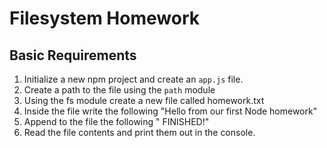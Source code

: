 # Filesystem Homework

## Basic Requirements

1. Initialize a new npm project and create an `app.js` file.
2. Create a path to the file using the `path` module
3. Using the fs module create a new file called homework.txt
4. Inside the file write the following "Hello from our first Node homework"
5. Append to the file the following " FINISHED!"
6. Read the file contents and print them out in the console.
